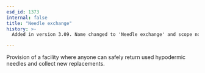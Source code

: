 ```yaml
---
esd_id: 1373
internal: false
title: "Needle exchange"
history: >-
  Added in version 3.09. Name changed to 'Needle exchange' and scope notes updated in version 4.00.

---
```


Provision of a facility where anyone can safely return used hypodermic needles and collect new replacements.

